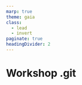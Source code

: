 ```yaml
---
marp: true
theme: gaia
class:
  - lead
  - invert
paginate: true
headingDivider: 2
---
```


# Workshop .git